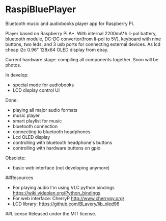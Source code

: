 # RaspiBluePlayer
 Bluetooth music and audiobooks player app for Raspberry PI.

Player based on Raspberry Pi A+. With internal 2200mA*h li-pol battery, bluetooth module, DC-DC convertor(from li-pol to 5V), keyboard with nine buttons, two leds, and 3 usb ports for connecting external devices. As lcd cheap i2c 0.96" 128x64 OLED display from ebay.

Current hardware stage: compiling all components together. Soon will be photos.

In develop:
* special mode for audiobooks 
* LCD display control UI

Done:
* playing all major audio formats
* music player
* smart playlist for music
* bluetooth connection
* connecting to bluetooth headphones
* Lcd OLED display 
* controlling with bluetooth headphone's buttons
* controlling with hardware buttons on gpio

Obsolete:
* basic web interface (not developing anymore)

##Resources
- For playing audio I'm using VLC python bindings https://wiki.videolan.org/Python_bindings
- For web interface: CherryP http://www.cherrypy.org/
- LCD library: https://github.com/BLavery/lib_oled96


##License
Released under the MIT license.
